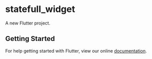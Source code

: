# statefull_widget

A new Flutter project.

## Getting Started

For help getting started with Flutter, view our online
[documentation](https://flutter.io/).
